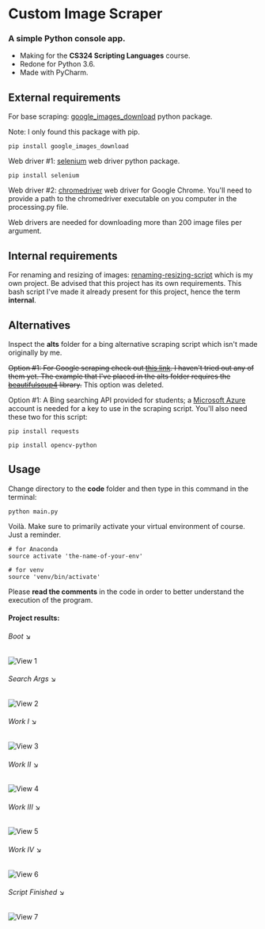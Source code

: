 # Custom Image Scraper
### A simple Python console app.

* Making for the <b>CS324 Scripting Languages</b> course.
* Redone for Python 3.6.
* Made with PyCharm.

## External requirements

For base scraping: [google_images_download](https://github.com/hardikvasa/google-images-download) python package. 

Note: I only found this package with pip.
```
pip install google_images_download
```

Web driver #1: [selenium](https://selenium-python.readthedocs.io/installation.html) web driver python package.
```
pip install selenium
```

Web driver #2: [chromedriver](http://chromedriver.chromium.org/downloads) web driver for Google Chrome. You'll need to provide a path to the chromedriver executable on you computer in the processing.py file.

Web drivers are needed for downloading more than 200 image files per argument.

## Internal requirements
For renaming and resizing of images: [renaming-resizing-script](https://github.com/AndrijaS37N/renaming-resizing-script) which is my own project. 
Be advised that this project has its own requirements. This bash script I've made it already present for this project, hence the term <b>internal</b>.

## Alternatives
Inspect the <b>alts</b> folder for a bing alternative scraping script which isn't made originally by me.

~~Option #1: For Google scraping check out [this link](https://gist.github.com/genekogan/ebd77196e4bf0705db51f86431099e57#file-scrapeimages-py). I haven't tried out any of them yet.
The example that I've placed in the alts folder requires the [beautifulsoup4](https://pypi.org/project/beautifulsoup4/) library.~~ This option was deleted.

Option #1: A Bing searching API provided for students; a [Microsoft Azure](https://azure.microsoft.com/en-us/services/cognitive-services/bing-web-search-api/) account is needed for a key to use in the scraping script.
You'll also need these two for this script:
```
pip install requests
```
```
pip install opencv-python
```

## Usage
Change directory to the <b>code</b> folder and then type in this command in the terminal:
```
python main.py
```

Voilà. Make sure to primarily activate your virtual environment of course.
Just a reminder. 
```
# for Anaconda
source activate 'the-name-of-your-env'
```
```
# for venv
source 'venv/bin/activate'
```

Please <b>read the comments</b> in the code in order to better understand the execution of the program.

#### Project results:
<h6>Boot &#x2198;</h6>
<img src="snapshots/view-1.png" alt="View 1">
<h6>Search Args &#x2198;</h6>
<img src="snapshots/view-2.png" alt="View 2">
<h6>Work I &#x2198;</h6>
<img src="snapshots/view-3.png" alt="View 3">
<h6>Work II &#x2198;</h6>
<img src="snapshots/view-4.png" alt="View 4">
<h6>Work III &#x2198;</h6>
<img src="snapshots/view-5.png" alt="View 5">
<h6>Work IV &#x2198;</h6>
<img src="snapshots/view-6.png" alt="View 6">
<h6>Script Finished &#x2198;</h6>
<img src="snapshots/view-7.png" alt="View 7">




